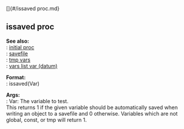 []{#/issaved proc.md}    
## issaved proc    
**See also:**    
:   [initial proc](/proc/initial)    
:   [savefile](/savefile)    
:   [tmp vars](/var/tmp)    
:   [vars list var (datum)](/datum/var/vars)    
<!-- -->    
**Format:**    
:   issaved(Var)    
<!-- -->    
**Args:**    
:   Var: The variable to test.    
This returns 1 if the given variable should be automatically saved when    
writing an object to a savefile and 0 otherwise. Variables which are not    
global, const, or tmp will return 1.  